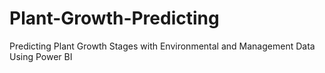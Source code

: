 # Plant-Growth-Predicting
Predicting Plant Growth Stages with Environmental and Management Data Using Power BI
